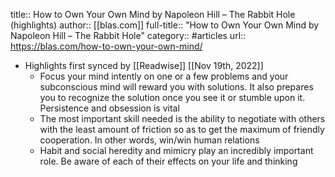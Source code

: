 title:: How to Own Your Own Mind by Napoleon Hill – The Rabbit Hole (highlights)
author:: [[blas.com]]
full-title:: "How to Own Your Own Mind by Napoleon Hill – The Rabbit Hole"
category:: #articles
url:: https://blas.com/how-to-own-your-own-mind/

- Highlights first synced by [[Readwise]] [[Nov 19th, 2022]]
	- Focus your mind intently on one or a few problems and your subconscious mind will reward you with solutions. It also prepares you to recognize the solution once you see it or stumble upon it. Persistence and obsession is vital
	- The most important skill needed is the ability to negotiate with others with the least amount of friction so as to get the maximum of friendly cooperation. In other words, win/win human relations
	- Habit and social heredity and mimicry play an incredibly important role. Be aware of each of their effects on your life and thinking